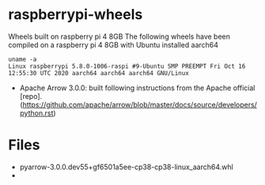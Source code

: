 # raspberrypi-wheels
Wheels built on raspberry pi 4 8GB
The following wheels have been compiled on a raspberry pi 4 8GB with Ubuntu installed aarch64
```
uname -a
Linux raspberrypi 5.8.0-1006-raspi #9-Ubuntu SMP PREEMPT Fri Oct 16 12:55:30 UTC 2020 aarch64 aarch64 aarch64 GNU/Linux
```
- Apache Arrow 3.0.0: built following instructions from the Apache official [repo].(https://github.com/apache/arrow/blob/master/docs/source/developers/python.rst)



# Files
- pyarrow-3.0.0.dev55+gf6501a5ee-cp38-cp38-linux_aarch64.whl
- 
